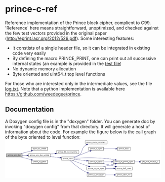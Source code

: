 # prince-c-ref
Reference implementation of the Prince block cipher, complient to C99.
'Reference' here means straightforward, unoptimized, and checked against the few test vectors provided in the original paper (http://eprint.iacr.org/2012/529.pdf).
Some interesting features:
* It constists of a single header file, so it can be integrated in existing code very easily
* By defining the macro PRINCE_PRINT, one can print out all successive internal states (an example is provided in the [test file](test/main.cpp))
* No dynamic memory allocation
* Byte oriented and uint64_t top level functions 

For those who are interested only in the intermediate values, see the file [log.txt](log.txt).
Note that a python implementation is available here https://github.com/weedegee/prince.

## Documentation
A Doxygen config file is in the "doxygen" folder. You can generate doc by invoking "doxygen config" from that directory. It will generate a host of information about the code.
For example the figure below is the call graph of the byte oriented to level function:
![alt tag](prince-c-ref.png)

